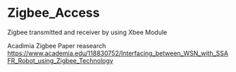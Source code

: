 # Zigbee_Access
Zigbee transmitted and receiver by using Xbee Module 

Acadimia Zigbee Paper reasearch
https://www.academia.edu/118830752/Interfacing_between_WSN_with_SSAFR_Robot_using_Zigbee_Technology
